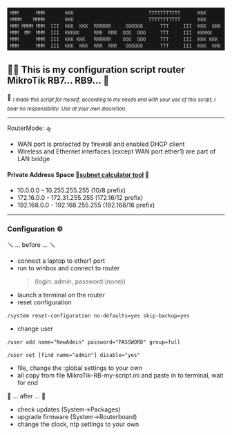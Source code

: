 ![This is an image](mikrotik.png)

## :man_beard: This is my configuration script router MikroTik RB7... RB9... :rocket:

📝 <sub>_I made this script for myself, according to my needs and with your use of this script, I bear no responsibility. Use at your own discretion._</sub>

---

RouterMode: 🛸

- WAN port is protected by firewall and enabled DHCP client
- Wireless and Ethernet interfaces (except WAN port ether1) are part of LAN bridge

#### Private Address Space 🔗[subnet calculator tool](https://subnet.im) :eyes:

- 10.0.0.0 - 10.255.255.255 (10/8 prefix)
- 172.16.0.0 - 172.31.255.255 (172.16/12 prefix)
- 192.168.0.0 - 192.168.255.255 (192.168/16 prefix)

---

### Configuration ⚙️

🪛 ... before ... 🪛

- connect a laptop to ether1 port
- run to winbox and connect to router
  > (login: admin, password:(none))
- launch a terminal on the router
- reset configuration

```
/system reset-configuration no-defaults=yes skip-backup=yes
```

- change user

```
/user add name="NewAdmin" password="PASSWORD" group=full
```

```
/user set [find name="admin"] disable="yes"
```

- file, change the :global settings to your own
- all copy from file MikroTik-RB-my-script.ini and
  paste in to terminal, wait for end

🔨 ... after ... 🔨

- check updates (System→Packages)
- upgrade firmware (System→Routerboard)
- change the clock, ntp settings to your own
